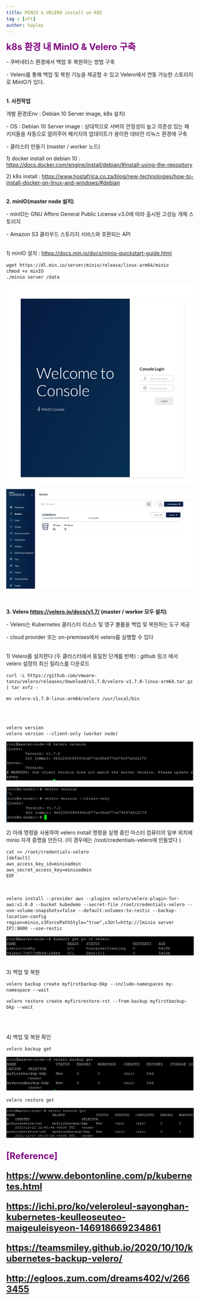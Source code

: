 ```yaml
---
title: MINIO & VELERO install on K8S 
tag : [nft]
author: hayley
---
```


<font size="5" color="purple"><b>k8s 환경 내 MinIO & Velero 구축</b></font>
<p>- 쿠버네티스 환경에서 백업 후 복원하는 방법 구축
<p>- Velero를 통해 백업 및 복원 기능을 제공할 수 있고 Velero에서 연동 가능한 스토리지로 MinIO가 있다.
<br>
<br>
<p><b>1. 사전작업</b>
<p>개발 환경(Env : Debian 10 Server image, k8s 설치) 
<p>- OS : Debian 10 Server image : 상대적으로 서버의 안정성이 높고 의존성 있는 패키지들을 자동으로 알려주어 패키지의 업데이트가 용이한 데비안 리눅스 환경에 구축
<p>- 클러스터 만들기 (master / worker 노드)
<br>
<p>  1) docker install on debian 10 : <a href="https://docs.docker.com/engine/install/debian/#install-using-the-repository">https://docs.docker.com/engine/install/debian/#install-using-the-repository</a>
<p>  2) k8s install : <a href="https://www.hostafrica.co.za/blog/new-technologies/how-to-install-docker-on-linux-and-windows/#debian">https://www.hostafrica.co.za/blog/new-technologies/how-to-install-docker-on-linux-and-windows/#debian</a>
<br>
<br>
<p><b>2. minIO(master node 설치)</b>
<p>- minIO는 GNU Affero General Public License v3.0에 따라 출시된 고성능 개체 스토리지
<p>- Amazon S3 클라우드 스토리지 서비스와 호환되는 API
<br>
<br>
<p>1) minIO 설치 : <a href="https://docs.min.io/docs/minio-quickstart-guide.html">https://docs.min.io/docs/minio-quickstart-guide.html</a>
<pre><code>wget https://dl.min.io/server/minio/release/linux-arm64/minio
chmod +x minIO
./minio server /data </code></pre>
<p><img src="https://raw.githubusercontent.com/hayleyshim/hayleyshim.github.io/master/assets/images/projects/minio1.png">
<p><img src="https://raw.githubusercontent.com/hayleyshim/hayleyshim.github.io/master/assets/images/projects/minio2.png">  
<br> 
<br>  
<br>  
<p><b>3. Velero <a href="https://velero.io/docs/v1.7/">https://velero.io/docs/v1.7/</a> (master / worker 모두 설치)</b>
<p>- Velero는 Kubernetes 클러스터 리소스 및 영구 볼륨을 백업 및 복원하는 도구 제공
<p>- cloud provider 또는 on-premises에서 velero를 실행할 수 있다
<br>
<br>
<p>1) Velero를 설치한다 (두 클러스터에서 동일한 단계를 반복) : github 링크 에서 velero 설정의 최신 릴리스를 다운로드
<pre><code>curl -L https://github.com/vmware-tanzu/velero/releases/download/v1.7.0/velero-v1.7.0-linux-arm64.tar.gz | tar xvfz - </code></pre>
<pre><code>mv velero-v1.7.0-linux-arm64/velero /usr/local/bin  </code></pre>
<br>
<br> 
<pre><code>velero version 
velero version --client-only (worker node) </code></pre> 
<p><img src="https://raw.githubusercontent.com/hayleyshim/hayleyshim.github.io/master/assets/images/projects/velero1.png">    
<p><img src="https://raw.githubusercontent.com/hayleyshim/hayleyshim.github.io/master/assets/images/projects/velero2.png">    
<br>
<p>2) 아래 명령을 사용하여 velero install 명령을 실행 중인 마스터 컴퓨터의 일부 위치에 minio 자격 증명을 만든다. (이 경우에는 /root/credentials-velero에 만들었다 ) 
<pre><code>cat <<EOF>> /root/credentials-velero
[default]
aws_access_key_id=minioadmin 
aws_secret_access_key=minioadmin 
EOF 
</code></pre> 
<br> 
<pre><code>velero install --provider aws --plugins velero/velero-plugin-for-aws:v1.0.0 --bucket kubedemo --secret-file /root/credentials-velero --use-volume-snapshots=false --default-volumes-to-restic --backup-location-config region=minio,s3ForcePathStyle="true",s3Url=http://[minio server IP]:9000 --use-restic  </code></pre>
<p><img src="https://raw.githubusercontent.com/hayleyshim/hayleyshim.github.io/master/assets/images/projects/velero3.png"> 
<br>
<br> 
<p>3) 백업 및 복원
<pre><code>velero backup create myfirstbackup-bkp --include-namespaces my-namespace --wait </code></pre>
<pre><code>velero restore create myfirsrestore-rst --from-backup myfirstbackup-bkp --wait </code></pre>
<br>
<br> 
<p>4) 백업 및 복원 확인
<pre><code>velero backup get </code></pre>
<p><img src="https://raw.githubusercontent.com/hayleyshim/hayleyshim.github.io/master/assets/images/projects/velero4.png">      
<pre><code>velero restore get </code></pre>
<p><img src="https://raw.githubusercontent.com/hayleyshim/hayleyshim.github.io/master/assets/images/projects/velero5.png">   
  
<br> <font size="5" color="purple"><b>[Reference]
<p><a href="https://www.debontonline.com/p/kubernetes.html">https://www.debontonline.com/p/kubernetes.html 
<p><a href="https://ichi.pro/ko/veleroleul-sayonghan-kubernetes-keulleoseuteo-maigeuleisyeon-146918669234861">https://ichi.pro/ko/veleroleul-sayonghan-kubernetes-keulleoseuteo-maigeuleisyeon-146918669234861  
<p><a href="https://teamsmiley.github.io/2020/10/10/kubernetes-backup-velero/">https://teamsmiley.github.io/2020/10/10/kubernetes-backup-velero/
<p><a href="http://egloos.zum.com/dreams402/v/2663455">http://egloos.zum.com/dreams402/v/2663455 

